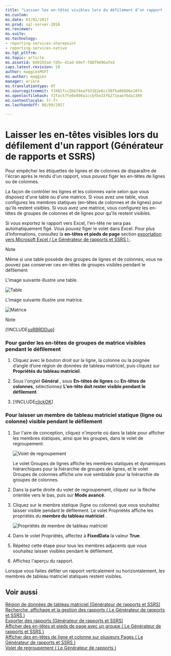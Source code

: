 ```yaml
---
title: "Laisser les en-têtes visibles lors du défilement d’un rapport (Générateur de rapports et SSRS) | Documents Microsoft"
ms.custom: 
ms.date: 03/01/2017
ms.prod: sql-server-2016
ms.reviewer: 
ms.suite: 
ms.technology:
- reporting-services-sharepoint
- reporting-services-native
ms.tgt_pltfrm: 
ms.topic: article
ms.assetid: 6d9192a4-fd5c-41ad-b9ef-f88f9496afed
caps.latest.revision: 10
author: maggiesMSFT
ms.author: maggies
manager: erikre
ms.translationtype: HT
ms.sourcegitcommit: f3481fcc2bb74eaf93182e6cc58f5a06666e10f4
ms.openlocfilehash: f2fac57fe0e898a1ccbfbe33fb271eae76da1389
ms.contentlocale: fr-fr
ms.lasthandoff: 08/09/2017

---
```

# <a name="keep-headers-visible-when-scrolling-through-a-report-report-builder-and-ssrs"></a>Laisser les en-têtes visibles lors du défilement d'un rapport (Générateur de rapports et SSRS)
  Pour empêcher les étiquettes de lignes et de colonnes de disparaître de l'écran après le rendu d'un rapport, vous pouvez figer les en-têtes de lignes ou de colonnes.  
  
 La façon de contrôler les lignes et les colonnes varie selon que vous disposez d'une table ou d'une matrice. Si vous avez une table, vous configurez les membres statiques (en-têtes de colonnes et de lignes) pour qu'ils restent visibles. Si vous avez une matrice, vous configurez les en-têtes de groupes de colonnes et de lignes pour qu'ils restent visibles.  
  
 Si vous exportez le rapport vers Excel, l'en-tête ne sera pas automatiquement figé. Vous pouvez figer le volet dans Excel. Pour plus d’informations, consultez la **en-têtes et pieds de page** section [exportation vers Microsoft Excel &#40; Le Générateur de rapports et SSRS &#41; ](../../reporting-services/report-builder/exporting-to-microsoft-excel-report-builder-and-ssrs.md).  
  
> [!NOTE]  
>  Même si une table possède des groupes de lignes et de colonnes, vous ne pouvez pas conserver ces en-têtes de groupes visibles pendant le défilement  
  
 L'image suivante illustre une table.  
  
 ![Table](../../reporting-services/report-design/media/table.png "Table")  
  
 L'image suivante illustre une matrice.  
  
 ![Matrice](../../reporting-services/report-design/media/matrix.png "matrice")  
  
> [!NOTE]  
>  [!INCLUDE[ssRBRDDup](../../includes/ssrbrddup-md.md)]  
  
### <a name="to-keep-matrix-group-headers-visible-while-scrolling"></a>Pour garder les en-têtes de groupes de matrice visibles pendant le défilement  
  
1.  Cliquez avec le bouton droit sur la ligne, la colonne ou la poignée d’angle d’une région de données de tableau matriciel, puis cliquez sur **Propriétés du tableau matriciel**.  
  
2.  Sous l'onglet **Général** , sous **En-têtes de lignes** ou **En-têtes de colonnes**, sélectionnez **L'en-tête doit rester visible pendant le défilement**.  
  
3.  [!INCLUDE[clickOK](../../includes/clickok-md.md)]  
  
### <a name="to-keep-a-static-tablix-member-row-or-column-visible-while-scrolling"></a>Pour laisser un membre de tableau matriciel statique (ligne ou colonne) visible pendant le défilement  
  
1.  Sur l'aire de conception, cliquez n'importe où dans la table pour afficher les membres statiques, ainsi que les groupes, dans le volet de regroupement.  
  
     ![Volet de regroupement](../../reporting-services/report-design/media/grouppane-updated.png "volet de regroupement")  
  
     Le volet Groupes de lignes affiche les membres statiques et dynamiques hiérarchiques pour la hiérarchie de groupes de lignes, et le volet Groupes de colonnes affiche une vue semblable pour la hiérarchie de groupes de colonnes.  
  
2.  Dans la partie droite du volet de regroupement, cliquez sur la flèche orientée vers le bas, puis sur **Mode avancé**.  
  
3.  Cliquez sur le membre statique (ligne ou colonne) que vous souhaitez laisser visible pendant le défilement. Le volet Propriétés affiche les propriétés du **membre du tableau matriciel** .  
  
     ![Propriétés de membre de tableau matriciel](../../reporting-services/report-design/media/grouppane-tablixmember-updated.png "propriétés de membre de tableau matriciel")  
  
4.  Dans le volet Propriétés, affectez à **FixedData** la valeur **True**.  
  
5.  Répétez cette étape pour tous les membres adjacents que vous souhaitez laisser visibles pendant le défilement.  
  
6.  Affichez l'aperçu du rapport.  
  
 Lorsque vous faites défiler un rapport verticalement ou horizontalement, les membres de tableau matriciel statiques restent visibles.  
  
## <a name="see-also"></a>Voir aussi  
 [Région de données de tableau matriciel &#40;Générateur de rapports et SSRS&#41;](../../reporting-services/report-design/tablix-data-region-report-builder-and-ssrs.md)   
 [Recherche, affichage et la gestion des rapports &#40; Le Générateur de rapports et SSRS &#41;](../../reporting-services/report-builder/finding-viewing-and-managing-reports-report-builder-and-ssrs.md)   
 [Exporter des rapports &#40;Générateur de rapports et SSRS&#41;](../../reporting-services/report-builder/export-reports-report-builder-and-ssrs.md)   
 [Afficher des en-têtes et pieds de page avec un groupe &#40; Le Générateur de rapports et SSRS &#41;](../../reporting-services/report-design/display-headers-and-footers-with-a-group-report-builder-and-ssrs.md)   
 [Afficher des en-têtes de ligne et colonne sur plusieurs Pages &#40; Le Générateur de rapports et SSRS &#41;](../../reporting-services/report-design/display-row-and-column-headers-on-multiple-pages-report-builder-and-ssrs.md)   
 [Volet de regroupement &#40; Le Générateur de rapports &#41;](../../reporting-services/report-design/grouping-pane-report-builder.md)  
  
  
